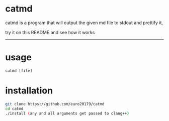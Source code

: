# catmd
catmd is a program that will output the given md file to stdout and prettify it,

try it on this README and see how it works

---

# usage

`catmd [file]`

# installation

```sh
git clone https://github.com/euro20179/catmd
cd catmd
./install (any and all arguments get passed to clang++)
```
